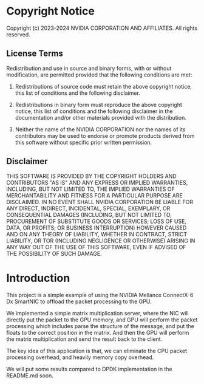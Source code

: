 # Copyright Notice

Copyright (c) 2023-2024 NVIDIA CORPORATION AND AFFILIATES. All rights reserved.

## License Terms

Redistribution and use in source and binary forms, with or without modification, are permitted provided that the following conditions are met:

1. Redistributions of source code must retain the above copyright notice, this list of conditions and the following disclaimer.

2. Redistributions in binary form must reproduce the above copyright notice, this list of conditions and the following disclaimer in the documentation and/or other materials provided with the distribution.

3. Neither the name of the NVIDIA CORPORATION nor the names of its contributors may be used to endorse or promote products derived from this software without specific prior written permission.

## Disclaimer

THIS SOFTWARE IS PROVIDED BY THE COPYRIGHT HOLDERS AND CONTRIBUTORS "AS IS" AND ANY EXPRESS OR IMPLIED WARRANTIES, INCLUDING, BUT NOT LIMITED TO, THE IMPLIED WARRANTIES OF MERCHANTABILITY AND FITNESS FOR A PARTICULAR PURPOSE ARE DISCLAIMED. IN NO EVENT SHALL NVIDIA CORPORATION BE LIABLE FOR ANY DIRECT, INDIRECT, INCIDENTAL, SPECIAL, EXEMPLARY, OR CONSEQUENTIAL DAMAGES (INCLUDING, BUT NOT LIMITED TO, PROCUREMENT OF SUBSTITUTE GOODS OR SERVICES; LOSS OF USE, DATA, OR PROFITS; OR BUSINESS INTERRUPTION) HOWEVER CAUSED AND ON ANY THEORY OF LIABILITY, WHETHER IN CONTRACT, STRICT LIABILITY, OR TOR (INCLUDING NEGLIGENCE OR OTHERWISE) ARISING IN ANY WAY OUT OF THE USE OF THIS SOFTWARE, EVEN IF ADVISED OF THE POSSIBILITY OF SUCH DAMAGE.

# Introduction
This project is a simple example of using the NVIDIA Mellanox ConnectX-6 Dx SmartNIC to offload the packet processing to the GPU.

We implemented a simple matrix multiplication server, where the NIC will directly put the packet to the GPU memory,
and GPU will perform the packet processing which includes parse the structure of the message, and put the floats to 
the correct position in the matrix. And then the GPU will perform the matrix multiplication and send the result back to the client.

The key idea of this application is that, we can eliminate the CPU packet processing overhead, and heavily memory copy overhead.

We will put some results compared to DPDK implementation in the README.md soon.
